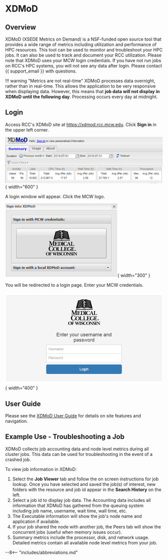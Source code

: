 # XDMoD

## Overview

XDMoD (XSEDE Metrics on Demand) is a NSF-funded open source tool that provides a wide range of metrics including utilization and performance of HPC resources. This tool can be used to monitor and troubleshoot your HPC jobs. It can also be used to track and document your RCC utilization. Please note that XDMoD uses your MCW login credentials. If you have not run jobs on RCC's HPC systems, you will not see any data after login. Please contact {{ support_email }} with questions.

!!! warning "Metrics are not real-time"
    XDMoD processes data overnight, rather than in real-time. This allows the application to be very responsive when displaying data. However, this means that **job data will not display in XDMoD until the following day**. Processing occurs every day at midnight.

## Login

Access RCC's XDMoD site at <https://xdmod.rcc.mcw.edu>. Click **Sign in** in the upper left corner.

![XDMoD Signin](../../_static/img/Xdmod_signin.png){ width="600" }

A login window will appear. Click the MCW logo.

![XDMoD Signin](../../_static/img/Xdmod_signin2.png){ width="300" }

You will be redirected to a login page. Enter your MCW credentials.

![XDMoD Signin](../../_static/img/Xdmod_signin3.png){ width="400" }

## User Guide

Please see the [XDMoD User Guide](https://xdmod.rcc.mcw.edu/user_manual/) for details on site features and navigation.

## Example Use - Troubleshooting a Job

XDMoD collects job accounting data and node level metrics during all cluster jobs. This data can be used for troubleshooting in the event of a crashed job.

To view job information in XDMoD:

1. Select the **Job Viewer** tab and follow the on screen instructions for job lookup. Once you have selected and saved the job(s) of interest, new folders with the resource and job id appear in the **Search History** on the left.
2. Select a job id to display job data. The Accounting data includes all information that XDMoD has gathered from the queuing system including job name, username, wait time, wall time, etc.
3. The Executable information will show the job's node name and application if available.
4. If your job shared the node with another job, the Peers tab will show the concurrent jobs (useful when memory issues occur).
5. Summary metrics include the processor, disk, and network usage. Detailed metrics contain all available node level metrics from your job.

--8<-- "includes/abbreviations.md"
